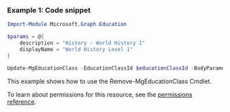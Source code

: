 ### Example 1: Code snippet

```powershellImport-Module Microsoft.Graph.Education

$params = @{
	description = "History - World History 1"
	displayName = "World History Level 1"
}

Update-MgEducationClass -EducationClassId $educationClassId -BodyParameter $params
```
This example shows how to use the Remove-MgEducationClass Cmdlet.
To learn about permissions for this resource, see the [permissions reference](/graph/permissions-reference).

